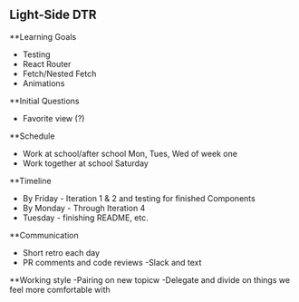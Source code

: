 ## Light-Side DTR

**Learning Goals

- Testing
- React Router
- Fetch/Nested Fetch
- Animations 

**Initial Questions 

- Favorite view (?)

**Schedule

- Work at school/after school Mon, Tues, Wed of week one 
- Work together at school Saturday 

**Timeline

- By Friday - Iteration 1 & 2 and testing for finished Components
- By Monday - Through Iteration 4
- Tuesday - finishing README, etc.


**Communication
- Short retro each day
- PR comments and code reviews
-Slack and text 


**Working style
-Pairing on new topicw
-Delegate and divide on things we feel more comfortable with
